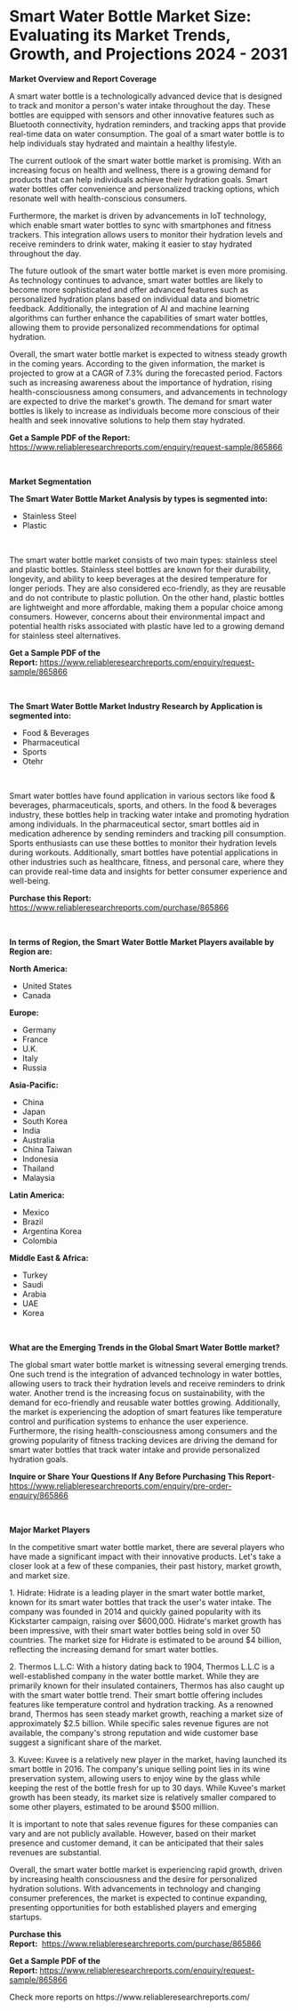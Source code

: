 <p><h1>Smart Water Bottle Market Size: Evaluating its Market Trends, Growth, and Projections 2024 - 2031</h1></p><p><strong>Market Overview and Report Coverage</strong></p>
<p><p>A smart water bottle is a technologically advanced device that is designed to track and monitor a person's water intake throughout the day. These bottles are equipped with sensors and other innovative features such as Bluetooth connectivity, hydration reminders, and tracking apps that provide real-time data on water consumption. The goal of a smart water bottle is to help individuals stay hydrated and maintain a healthy lifestyle.</p><p>The current outlook of the smart water bottle market is promising. With an increasing focus on health and wellness, there is a growing demand for products that can help individuals achieve their hydration goals. Smart water bottles offer convenience and personalized tracking options, which resonate well with health-conscious consumers.</p><p>Furthermore, the market is driven by advancements in IoT technology, which enable smart water bottles to sync with smartphones and fitness trackers. This integration allows users to monitor their hydration levels and receive reminders to drink water, making it easier to stay hydrated throughout the day.</p><p>The future outlook of the smart water bottle market is even more promising. As technology continues to advance, smart water bottles are likely to become more sophisticated and offer advanced features such as personalized hydration plans based on individual data and biometric feedback. Additionally, the integration of AI and machine learning algorithms can further enhance the capabilities of smart water bottles, allowing them to provide personalized recommendations for optimal hydration.</p><p>Overall, the smart water bottle market is expected to witness steady growth in the coming years. According to the given information, the market is projected to grow at a CAGR of 7.3% during the forecasted period. Factors such as increasing awareness about the importance of hydration, rising health-consciousness among consumers, and advancements in technology are expected to drive the market's growth. The demand for smart water bottles is likely to increase as individuals become more conscious of their health and seek innovative solutions to help them stay hydrated.</p></p>
<p><strong>Get a Sample PDF of the Report:</strong> <a href="https://www.reliableresearchreports.com/enquiry/request-sample/865866">https://www.reliableresearchreports.com/enquiry/request-sample/865866</a></p>
<p>&nbsp;</p>
<p><strong>Market Segmentation</strong></p>
<p><strong>The Smart Water Bottle Market Analysis by types is segmented into:</strong></p>
<p><ul><li>Stainless Steel</li><li>Plastic</li></ul></p>
<p>&nbsp;</p>
<p><p>The smart water bottle market consists of two main types: stainless steel and plastic bottles. Stainless steel bottles are known for their durability, longevity, and ability to keep beverages at the desired temperature for longer periods. They are also considered eco-friendly, as they are reusable and do not contribute to plastic pollution. On the other hand, plastic bottles are lightweight and more affordable, making them a popular choice among consumers. However, concerns about their environmental impact and potential health risks associated with plastic have led to a growing demand for stainless steel alternatives.</p></p>
<p><strong>Get a Sample PDF of the Report:</strong>&nbsp;<a href="https://www.reliableresearchreports.com/enquiry/request-sample/865866">https://www.reliableresearchreports.com/enquiry/request-sample/865866</a></p>
<p>&nbsp;</p>
<p><strong>The Smart Water Bottle Market Industry Research by Application is segmented into:</strong></p>
<p><ul><li>Food & Beverages</li><li>Pharmaceutical</li><li>Sports</li><li>Otehr</li></ul></p>
<p>&nbsp;</p>
<p><p>Smart water bottles have found application in various sectors like food & beverages, pharmaceuticals, sports, and others. In the food & beverages industry, these bottles help in tracking water intake and promoting hydration among individuals. In the pharmaceutical sector, smart bottles aid in medication adherence by sending reminders and tracking pill consumption. Sports enthusiasts can use these bottles to monitor their hydration levels during workouts. Additionally, smart bottles have potential applications in other industries such as healthcare, fitness, and personal care, where they can provide real-time data and insights for better consumer experience and well-being.</p></p>
<p><strong>Purchase this Report:</strong>&nbsp; <a href="https://www.reliableresearchreports.com/purchase/865866">https://www.reliableresearchreports.com/purchase/865866</a></p>
<p>&nbsp;</p>
<p><strong>In terms of Region, the Smart Water Bottle Market Players available by Region are:</strong></p>
<p>
    <p> <strong> North America: </strong>
        <ul>
            <li>United States</li>
            <li>Canada</li>
        </ul>
        </p> 
    <p> <strong> Europe: </strong>
        <ul>
            <li>Germany</li>
            <li>France</li>
            <li>U.K.</li>
            <li>Italy</li>
            <li>Russia</li>
        </ul>
        </p> 
    <p> <strong> Asia-Pacific: </strong>
        <ul>
            <li>China</li>
            <li>Japan</li>
            <li>South Korea</li>
            <li>India</li>
            <li>Australia</li>
            <li>China Taiwan</li>
            <li>Indonesia</li>
            <li>Thailand</li>
            <li>Malaysia</li>
        </ul>
        </p> 
    <p> <strong> Latin America: </strong>
        <ul>
            <li>Mexico</li>
            <li>Brazil</li>
            <li>Argentina Korea</li>
            <li>Colombia</li>
        </ul>
        </p> 
    <p> <strong> Middle East & Africa: </strong>
        <ul>
            <li>Turkey</li>
            <li>Saudi</li>
            <li>Arabia</li>
            <li>UAE</li>
            <li>Korea</li>
        </ul>
    </p>
    </p>
<p>&nbsp;</p>
<p><strong>What are the Emerging Trends in the Global Smart Water Bottle market?</strong></p>
<p><p>The global smart water bottle market is witnessing several emerging trends. One such trend is the integration of advanced technology in water bottles, allowing users to track their hydration levels and receive reminders to drink water. Another trend is the increasing focus on sustainability, with the demand for eco-friendly and reusable water bottles growing. Additionally, the market is experiencing the adoption of smart features like temperature control and purification systems to enhance the user experience. Furthermore, the rising health-consciousness among consumers and the growing popularity of fitness tracking devices are driving the demand for smart water bottles that track water intake and provide personalized hydration goals.</p></p>
<p><strong>Inquire or Share Your Questions If Any Before Purchasing This Report</strong>- <a href="https://www.reliableresearchreports.com/enquiry/pre-order-enquiry/865866">https://www.reliableresearchreports.com/enquiry/pre-order-enquiry/865866</a></p>
<p>&nbsp;</p>
<p><strong>Major Market Players</strong></p>
<p><p>In the competitive smart water bottle market, there are several players who have made a significant impact with their innovative products. Let's take a closer look at a few of these companies, their past history, market growth, and market size.</p><p>1. Hidrate: Hidrate is a leading player in the smart water bottle market, known for its smart water bottles that track the user's water intake. The company was founded in 2014 and quickly gained popularity with its Kickstarter campaign, raising over $600,000. Hidrate's market growth has been impressive, with their smart water bottles being sold in over 50 countries. The market size for Hidrate is estimated to be around $4 billion, reflecting the increasing demand for smart water bottles.</p><p>2. Thermos L.L.C: With a history dating back to 1904, Thermos L.L.C is a well-established company in the water bottle market. While they are primarily known for their insulated containers, Thermos has also caught up with the smart water bottle trend. Their smart bottle offering includes features like temperature control and hydration tracking. As a renowned brand, Thermos has seen steady market growth, reaching a market size of approximately $2.5 billion. While specific sales revenue figures are not available, the company's strong reputation and wide customer base suggest a significant share of the market.</p><p>3. Kuvee: Kuvee is a relatively new player in the market, having launched its smart bottle in 2016. The company's unique selling point lies in its wine preservation system, allowing users to enjoy wine by the glass while keeping the rest of the bottle fresh for up to 30 days. While Kuvee's market growth has been steady, its market size is relatively smaller compared to some other players, estimated to be around $500 million.</p><p>It is important to note that sales revenue figures for these companies can vary and are not publicly available. However, based on their market presence and customer demand, it can be anticipated that their sales revenues are substantial.</p><p>Overall, the smart water bottle market is experiencing rapid growth, driven by increasing health consciousness and the desire for personalized hydration solutions. With advancements in technology and changing consumer preferences, the market is expected to continue expanding, presenting opportunities for both established players and emerging startups.</p></p>
<p><strong>Purchase this Report:</strong>&nbsp;&nbsp;<a href="https://www.reliableresearchreports.com/purchase/865866">https://www.reliableresearchreports.com/purchase/865866</a></p>
<p></p>
<p><strong>Get a Sample PDF of the Report:</strong>&nbsp;<a href="https://www.reliableresearchreports.com/enquiry/request-sample/865866">https://www.reliableresearchreports.com/enquiry/request-sample/865866</a></p>
<p>Check more reports on https://www.reliableresearchreports.com/</p>